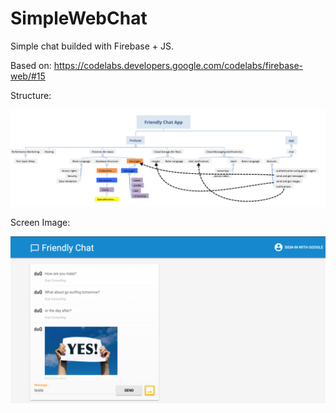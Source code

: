 # SimpleWebChat
Simple chat builded with Firebase + JS.

Based on: https://codelabs.developers.google.com/codelabs/firebase-web/#15

Structure:

![alt text](https://github.com/fduque/SimpleWebChat/blob/master/MindMapWebChat.png)

Screen Image:

![alt text](https://github.com/fduque/SimpleWebChat/blob/master/ScreenImage.png)
